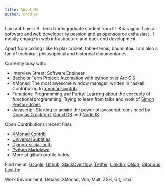 ```yaml
---
title: About Me
author: crodjer
---
```

I am a 4th year B. Tech Undergraduate student from IIT Kharagpur. I am a
software and web developer by passion and an opensource enthusiast . I mostly
engage in web infrastructure and back-end development. 

Apart from coding I like to play cricket, table-tennis, badminton. I am also a
fan of technical, philosophical and historical documentaries.

Currently busy with:

 - [Interview Street][is]: Software Engineer
 - Bachelor Term Project: Automation with python over [Arc GIS][arcgis]
 - XMonad: The most awesome window manager, written in haskell. Contributing to
   [xmonad-contrib][xmonad-contrib-darcswatch]
 - Functional Programming and Purity: Learning about the concepts of functional
   programming. Trying to learn from talks and work of [Simon Peyton-Jones][spj]
 - Javascript: Starting to admire the power of javascript, convinced by
   [Douglas Crockford][crockford], [CouchDB][couch] and [NodeJS][node].

Open Contributions (recent first):

 - [XMonad Contrib](http://xmonad.org/xmonad-docs/xmonad-contrib/)
 - [Universal Subtitles](https://github.com/pculture/unisubs)
 - [Django-social-auth](https://github.com/omab/django-social-auth)
 - [Python Markdown](https://github.com/waylan/Python-Markdown)
 - More at github profile below

Find me at:
[Google](http://www.google.com/profiles/crodjer),
[Github](http://github.com/crodjer),
[StackOverflow](http://stackoverflow.com/users/420357/),
[Twitter](http://twitter.com/__crodjer__),
[LinkdIn](http://in.linkedin.com/in/crodjer),
[Ohloh](https://www.ohloh.net/accounts/crodjer),
[Gitorious](https://gitorious.org/~crodjer)
[Last.fm](http://www.last.fm/user/crodjer)

Work Environment: Debian, XMonad, Vim, Mutt, ZSH, Git, Irssi

[arcgis]: http://www.esri.com/software/arcgis/index.html
[is]: http://www.interviewstreet.org
[xmonad-contrib-darcswatch]: http://darcswatch.nomeata.de/repo_http:__code.haskell.org_XMonadContrib.html
[spj]: http://en.wikipedia.org/wiki/Simon_Peyton_Jones
[crockford]: http://www.crockford.com/
[couch]: http://couchdb.apache.org/
[node]: http://nodejs.org
